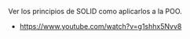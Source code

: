 Ver los principios de SOLID como aplicarlos a la POO.
- https://www.youtube.com/watch?v=g1shhx5Nvv8


